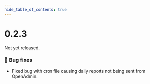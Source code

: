 ```yaml
--- 
hide_table_of_contents: true
---
```



# 0.2.3

Not yet released.



### 🐛 Bug fixes
- Fixed bug with cron file causing daily reports not being sent from OpenAdmin.
